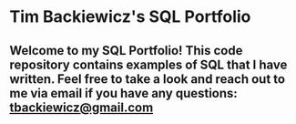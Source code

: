 # Tim Backiewicz's SQL Portfolio 

## Welcome to my SQL Portfolio! This code repository contains examples of SQL that I have written. Feel free to take a look and reach out to me via email if you have any questions: tbackiewicz@gmail.com
